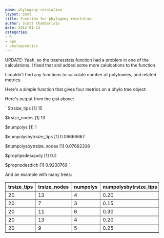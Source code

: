 ```yaml
--- 
name: phylogeny-resolution
layout: post
title: Function for phylogeny resolution
author: Scott Chamberlain
date: 2012-01-13
categories: 
- R
- ape
- phylogenetics
---
```


UPDATE:  Yeah, so the treeresstats function had a problem in one of the calculations.  I fixed that and added some more calulcations to the function. 

I couldn't find any functions to calculate number of polytomies, and related metrics. 

Here's a simple function that gives four metrics on a phylo tree object:

<script src="https://gist.github.com/1607531.js?file=treeresstats.R"></script>

Here's output from the gist above:

`
$trsize_tips
[1] 15

$trsize_nodes
[1] 13

$numpolys
[1] 1

$numpolysbytrsize_tips
[1] 0.06666667

$numpolysbytrsize_nodes
[1] 0.07692308

$proptipsdescpoly
[1] 0.2

$propnodesdich
[1] 0.9230769
`

And an example with many trees:

<table border="1">
	<tr>
		<th>trsize_tips</th>
		<th>trsize_nodes</th>
		<th>numpolys</th>
		<th>numpolysbytrsize_tips</th>
		<th>numpolysbytrsize_nodes</th>
		<th>proptipsdescpoly</th>
		<th>propnodesdich</th>
	</tr>
	<tr>
		<td>20</td> <td>13</td> <td>4</td> <td>0.20</td> <td>0.31</td> <td>0.7</td> <td>0.69</td>
	</tr>
	<tr>
		<td>20</td> <td>7</td> <td>3</td> <td>0.15</td> <td>0.43</td> <td>0.9</td> <td>0.57</td>
	</tr>
	<tr>
		<td>20</td> <td>11</td> <td>6</td> <td>0.30</td> <td>0.55</td> <td>1.0</td> <td>0.45</td>
	</tr>
	<tr>
		<td>20</td> <td>13</td> <td>4</td> <td>0.20</td> <td>0.31</td> <td>0.7</td> <td>0.69</td>
	</tr>
	<tr>
		<td>20</td> <td>9</td> <td>5</td> <td>0.25</td> <td>0.56</td> <td>1.0</td> <td>0.44</td>
	</tr>
</table>